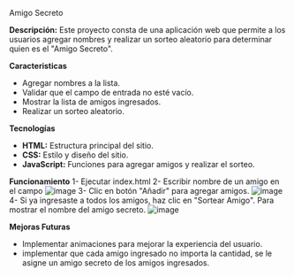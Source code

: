 Amigo Secreto

**Descripción:**
Este proyecto consta de una aplicación web que permite a los usuarios agregar nombres y realizar un sorteo aleatorio para determinar quien es el "Amigo Secreto".

**Caracteristicas**
- Agregar nombres a la lista.
- Validar que el campo de entrada no esté vacío.
- Mostrar la lista de amigos ingresados.
- Realizar un sorteo aleatorio.

**Tecnologías**

- **HTML:** Estructura principal del sitio.
- **CSS:** Estilo y diseño del sitio.
- **JavaScript:** Funciones para agregar amigos y realizar el sorteo.

**Funcionamiento**
1- Ejecutar index.html
2- Escribir nombre de un amigo en el campo
![image](https://github.com/user-attachments/assets/cce5b294-f0e9-4f1a-beec-0beae7ede72b)
3- Clic en botón "Añadir" para agregar amigos.
![image](https://github.com/user-attachments/assets/1bd730e9-ff48-4398-8c47-032ab53bb826)
4- Si ya ingresaste a todos los amigos, haz clic en "Sortear Amigo". Para mostrar el nombre del amigo secreto.
![image](https://github.com/user-attachments/assets/b1221b37-e33c-4116-ab9e-db045474e693)

**Mejoras Futuras**

- Implementar animaciones para mejorar la experiencia del usuario.
- implementar que cada amigo ingresado no importa la cantidad, se le asigne un amigo secreto de los amigos ingresados.
